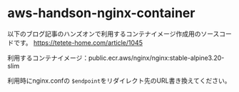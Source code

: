 # aws-handson-nginx-container

以下のブログ記事のハンズオンで利用するコンテナイメージ作成用のソースコードです。
https://tetete-home.com/article/1045

利用するコンテナイメージ：public.ecr.aws/nginx/nginx:stable-alpine3.20-slim

利用時にnginx.confの ``$endpoint``をリダイレクト先のURL書き換えてください。
